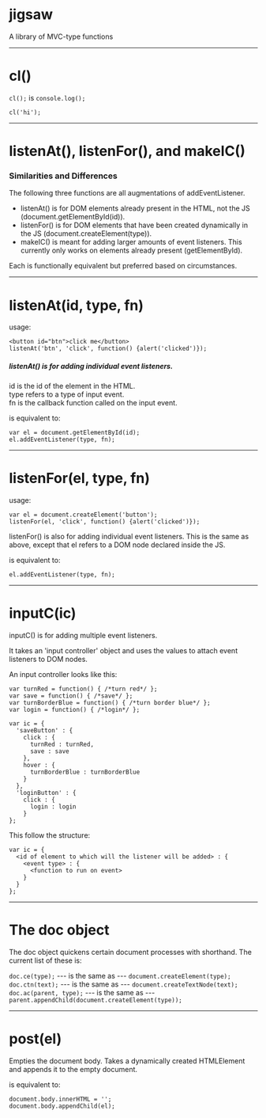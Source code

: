# jigsaw
A library of MVC-type functions

----
# cl()

```cl();``` is ```console.log();```

```cl('hi');```

----

<h1>listenAt(), listenFor(), and makeIC()</h1>

<h3>Similarities and Differences </h3>

The following three functions are all augmentations of addEventListener.

 - listenAt() is for DOM elements already present in the HTML, not the JS (document.getElementById(id)).
 - listenFor() is for DOM elements that have been created dynamically in the JS (document.createElement(type)).
 - makeIC() is meant for adding larger amounts of event listeners. This currently only works on elements already present (getElementById).

Each is functionally equivalent but preferred based on circumstances.

----
# listenAt(id, type, fn) 

usage:
```
<button id="btn">click me</button>
listenAt('btn', 'click', function() {alert('clicked')});
```

<h5>listenAt() is for adding individual event listeners.<br></h5>

id is the id of the element in the HTML.<br>
type refers to a type of input event.<br>
fn is the callback function called on the input event.<br>

is equivalent to:

```
var el = document.getElementById(id);
el.addEventListener(type, fn);
```

----
# listenFor(el, type, fn)

usage:

```
var el = document.createElement('button');
listenFor(el, 'click', function() {alert('clicked')});
```

listenFor() is also for adding individual event listeners. This is the same as above, except that el refers to a DOM node declared inside the JS.

is equivalent to:
```
el.addEventListener(type, fn);
```
----
# inputC(ic)

inputC() is for adding multiple event listeners.

It takes an 'input controller' object and uses the values to attach event listeners to DOM nodes.

An input controller looks like this:

```
var turnRed = function() { /*turn red*/ };
var save = function() { /*save*/ };
var turnBorderBlue = function() { /*turn border blue*/ };
var login = function() { /*login*/ };

var ic = {
  'saveButton' : {
    click : {
      turnRed : turnRed,
      save : save
    },
    hover : {
      turnBorderBlue : turnBorderBlue
    }
  },
  'loginButton' : {
    click : {
      login : login
    }
};
```

This follow the structure:
```
var ic = {
  <id of element to which will the listener will be added> : {
    <event type> : {
      <function to run on event>
    }
  }
};
```
----

# The doc object

The doc object quickens certain document processes with shorthand. The current list of these is:

```doc.ce(type);``` --- is the same as --- ```document.createElement(type);```<br>
```doc.ctn(text);``` --- is the same as --- ```document.createTextNode(text);```<br>
```doc.ac(parent, type);``` --- is the same as --- ```parent.appendChild(document.createElement(type));```

----

# post(el)

Empties the document body. Takes a dynamically created HTMLElement and appends it to the empty document.

is equivalent to:

```
document.body.innerHTML = '';
document.body.appendChild(el);
```
